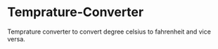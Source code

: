 # Temprature-Converter
Temprature converter to convert degree celsius to fahrenheit and vice versa.
